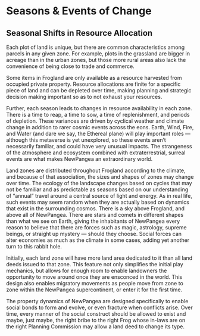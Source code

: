 # Seasons & Events of Change

## Seasonal Shifts in Resource Allocation <a href="#264e" id="264e"></a>

Each plot of land is unique, but there are common characteristics among parcels in any given zone. For example, plots in the grassland are bigger in acreage than in the urban zones, but those more rural areas also lack the convenience of being close to trade and commerce.

Some items in Frogland are only available as a resource harvested from occupied private property. Resource allocations are finite for a specific piece of land and can be depleted over time, making planning and strategic decision making important so as to not exhaust your resources.

Further, each season leads to changes in resource availability in each zone. There is a time to reap, a time to sow, a time of replenishment, and periods of depletion. These variances are driven by cyclical weather and climate change in addition to rarer cosmic events across the eons. Earth, Wind, Fire, and Water (and dare we say, the Ethereal plane) will play important roles — although this metaverse is yet unexplored, so these events aren’t necessarily familiar, and could have very unusual impacts. The strangeness of the atmosphere and ecosystem combined with extraterrestrial, surreal events are what makes NewPangea an extraordinary world.

Land zones are distributed throughout Frogland according to the climate, and because of that association, the sizes and shapes of zones may change over time. The ecology of the landscape changes based on cycles that may not be familiar and as predictable as seasons based on our understanding of “annual” travel around a central source of light and energy. As in real life, such events may seem random when they are actually based on dynamics that exist in the surrounding cosmos. There is a sky above Frogland, and above all of NewPangea. There are stars and comets in different shapes than what we see on Earth, giving the inhabitants of NewPangea every reason to believe that there are forces such as magic, astrology, supreme beings, or straight up mystery — should they choose. Social forces can alter economies as much as the climate in some cases, adding yet another turn to this rabbit hole.

Initially, each land zone will have more land area dedicated to it than all land deeds issued to that zone. This feature not only simplifies the initial play mechanics, but allows for enough room to enable landowners the opportunity to move around once they are ensconced in the world. This design also enables migratory movements as people move from zone to zone within the NewPangea supercontinent, or enter it for the first time.

The property dynamics of NewPangea are designed specifically to enable social bonds to form and evolve, or even fracture when conflicts arise. Over time, every manner of the social construct should be allowed to exist and maybe, just maybe, the right bribe to the right Frog whose in-laws are on the right Planning Commission may allow a land deed to change its type.
